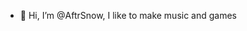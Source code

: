 - 👋 Hi, I’m @AftrSnow, I like to make music and games

<!---
AftrSnow/AftrSnow is a ✨ special ✨ repository because its `README.md` (this file) appears on your GitHub profile.
You can click the Preview link to take a look at your changes.
--->
